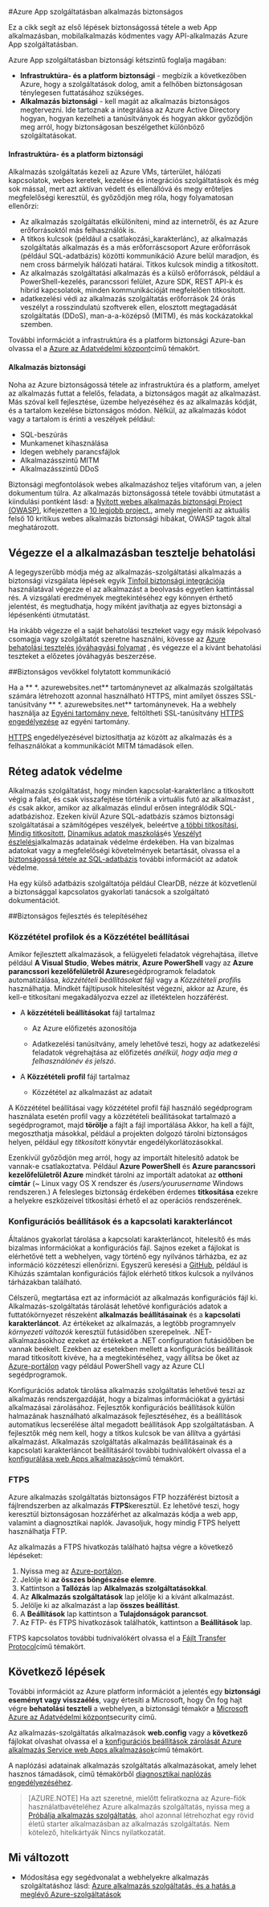 <properties
    pageTitle="Azure App szolgáltatásban alkalmazás biztonságos"
    description="Megtudhatja, hogy miként biztonságos egy webalkalmazás, mobilalkalmazás kódmentes vagy API-alkalmazás Azure App szolgáltatásban."
    services="app-service"
    documentationCenter=""
    authors="cephalin"
    manager="wpickett"
    editor=""/>

<tags
    ms.service="app-service"
    ms.workload="na"
    ms.tgt_pltfrm="na"
    ms.devlang="multiple"
    ms.topic="article"
    ms.date="01/12/2016"
    ms.author="cephalin"/>


#<a name="secure-an-app-in-azure-app-service"></a>Azure App szolgáltatásban alkalmazás biztonságos

Ez a cikk segít az első lépések biztonságossá tétele a web App alkalmazásban, mobilalkalmazás kódmentes vagy API-alkalmazás Azure App szolgáltatásban. 

Azure App szolgáltatásban biztonsági kétszintű foglalja magában: 

- **Infrastruktúra- és a platform biztonsági** - megbízik a következőben Azure, hogy a szolgáltatások dolog, amit a felhőben biztonságosan ténylegesen futtatásához szükséges.
- **Alkalmazás biztonsági** - kell magát az alkalmazás biztonságos megtervezni. Ide tartoznak a integrálása az Azure Active Directory hogyan, hogyan kezelheti a tanúsítványok és hogyan akkor győződjön meg arról, hogy biztonságosan beszélgethet különböző szolgáltatásokat. 

#### <a name="infrastructure-and-platform-security"></a>Infrastruktúra- és a platform biztonsági
Alkalmazás szolgáltatás kezeli az Azure VMs, tárterület, hálózati kapcsolatok, webes keretek, kezelése és integrációs szolgáltatások és még sok mással, mert azt aktívan védett és ellenállóvá és megy erőteljes megfelelőségi keresztül, és győződjön meg róla, hogy folyamatosan ellenőrzi:

- Az alkalmazás szolgáltatás elkülöníteni, mind az internetről, és az Azure erőforrásoktól más felhasználók is.
- A titkos kulcsok (például a csatlakozási_karakterlánc), az alkalmazás szolgáltatás alkalmazás és a más erőforráscsoport Azure erőforrások (például SQL-adatbázis) közötti kommunikáció Azure belül maradjon, és nem cross bármelyik hálózati határai. Titkos kulcsok mindig a titkosított.
- Az alkalmazás szolgáltatási alkalmazás és a külső erőforrások, például a PowerShell-kezelés, parancssori felület, Azure SDK, REST API-k és hibrid kapcsolatok, minden kommunikációját megfelelően titkosított.
- adatkezelési védi az alkalmazás szolgáltatás erőforrások 24 órás veszélyt a rosszindulatú szoftverek ellen, elosztott megtagadását szolgáltatás (DDoS), man-a-a-középső (MITM), és más kockázatokkal szemben. 

További információt a infrastruktúra és a platform biztonsági Azure-ban olvassa el a [Azure az Adatvédelmi központ](/support/trust-center/security/)című témakört.

#### <a name="application-security"></a>Alkalmazás biztonsági

Noha az Azure biztonságossá tétele az infrastruktúra és a platform, amelyet az alkalmazás futtat a felelős, feladata, a biztonságos magát az alkalmazást. Más szóval kell fejlesztése, üzembe helyezéséhez és az alkalmazás kódját, és a tartalom kezelése biztonságos módon. Nélkül, az alkalmazás kódot vagy a tartalom is érinti a veszélyek például:

- SQL-beszúrás
- Munkamenet kihasználása
- Idegen webhely parancsfájlok
- Alkalmazásszintű MITM
- Alkalmazásszintű DDoS

Biztonsági megfontolások webes alkalmazáshoz teljes vitafórum van, a jelen dokumentum túlra. Az alkalmazás biztonságossá tétele további útmutatást a kiindulási pontként lásd: a [Nyitott webes alkalmazás biztonsági Project (OWASP)](https://www.owasp.org/index.php/Main_Page), kifejezetten a [10 legjobb project.](https://www.owasp.org/index.php/Category:OWASP_Top_Ten_Project), amely megjeleníti az aktuális felső 10 kritikus webes alkalmazás biztonsági hibákat, OWASP tagok által meghatározott.

## <a name="perform-penetration-testing-on-your-app"></a>Végezze el a alkalmazásban tesztelje behatolási

A legegyszerűbb módja még az alkalmazás-szolgáltatási alkalmazás a biztonsági vizsgálata lépések egyik [Tinfoil biztonsági integrációja](/blog/web-vulnerability-scanning-for-azure-app-service-powered-by-tinfoil-security/) használatával végezze el az alkalmazást a beolvasás egyetlen kattintással rés. A vizsgálati eredmények megtekintéséhez egy könnyen érthető jelentést, és megtudhatja, hogy miként javíthatja az egyes biztonsági a lépésenkénti útmutatást.

Ha inkább végezze el a saját behatolási teszteket vagy egy másik képolvasó csomagja vagy szolgáltatót szeretne használni, kövesse az [Azure behatolási tesztelés jóváhagyási folyamat](https://security-forms.azure.com/penetration-testing/terms) , és végezze el a kívánt behatolási teszteket a előzetes jóváhagyás beszerzése.

##<a name="https"></a>Biztonságos vevőkkel folytatott kommunikáció

Ha a ** \*. azurewebsites.net** tartománynevet az alkalmazás szolgáltatás számára létrehozott azonnal használható HTTPS, mint amilyet összes SSL-tanúsítvány ** \*. azurewebsites.net** tartománynevek. Ha a webhely használja az [Egyéni tartomány neve](web-sites-custom-domain-name.md), feltöltheti SSL-tanúsítvány [HTTPS engedélyezése](web-sites-configure-ssl-certificate.md) az egyéni tartomány.

[HTTPS](https://en.wikipedia.org/wiki/HTTPS) engedélyezésével biztosíthatja az között az alkalmazás és a felhasználókat a kommunikációt MITM támadások ellen.

## <a name="secure-data-tier"></a>Réteg adatok védelme

Alkalmazás szolgáltatást, hogy minden kapcsolat-karakterlánc a titkosított végig a falat, és csak visszafejtése történik a virtuális futó az alkalmazást *, és* csak akkor, amikor az alkalmazás elindul erősen integrálódik SQL-adatbázishoz. Ezeken kívül Azure SQL-adatbázis számos biztonsági szolgáltatásai a számítógépes veszélyek, beleértve [a többi titkosítási](https://msdn.microsoft.com/library/dn948096.aspx), [Mindig titkosított](https://msdn.microsoft.com/library/mt163865.aspx), [Dinamikus adatok maszkolás](../sql-database/sql-database-dynamic-data-masking-get-started.md)és [Veszélyt észlelési](../sql-database/sql-database-threat-detection-get-started.md)alkalmazás adatainak védelme érdekében. Ha van bizalmas adatokat vagy a megfelelőségi követelmények betartását, olvassa el a [biztonságossá tétele az SQL-adatbázis](../sql-database/sql-database-security.md) további információt az adatok védelme.

Ha egy külső adatbázis szolgáltatója például ClearDB, nézze át közvetlenül a biztonsággal kapcsolatos gyakorlati tanácsok a szolgáltató dokumentációt.  

##<a name="develop"></a>Biztonságos fejlesztés és telepítéséhez

### <a name="publishing-profiles-and-publish-settings"></a>Közzététel profilok és a Közzététel beállításai

Amikor fejlesztett alkalmazások, a felügyeleti feladatok végrehajtása, illetve például **A Visual Studio**, **Webes mátrix**, **Azure PowerShell** vagy az **Azure parancssori kezelőfelületről Azure**segédprogramok feladatok automatizálása, *közzétételi beállításokat* fájl vagy a *Közzétételi profil*is használhatja. Mindkét fájltípusok hitelesítést végezni, akkor az Azure, és kell-e titkosítani megakadályozva ezzel az illetéktelen hozzáférést.

* A **közzétételi beállításokat** fájl tartalmaz

    * Az Azure előfizetés azonosítója

    * Adatkezelési tanúsítvány, amely lehetővé teszi, hogy az adatkezelési feladatok végrehajtása az előfizetés *anélkül, hogy adja meg a felhasználónév és jelszó*.

* A **Közzétételi profil** fájl tartalmaz

    * Közzététel az alkalmazást az adatait

A Közzététel beállításai vagy közzététel profil fájl használó segédprogram használata esetén profil vagy a közzétételi beállításokat tartalmazó a segédprogramot, majd **törölje** a fájlt a fájl importálása Akkor, ha kell a fájlt, megoszthatja másokkal, például a projekten dolgozó tárolni biztonságos helyen, például egy *titkosított* könyvtár engedélykorlátozásokkal.

Ezenkívül győződjön meg arról, hogy az importált hitelesítő adatok be vannak-e csatlakoztatva. Például **Azure PowerShell** és **Azure parancssori kezelőfelületről Azure** mindkét tárolni az importált adatokat az **otthoni címtár** (*~* Linux vagy OS X rendszer és */users/yourusername* Windows rendszeren.) A felesleges biztonság érdekében érdemes **titkosítása** ezekre a helyekre eszközeivel titkosítási érhető el az operációs rendszerének.

### <a name="configuration-settings-and-connection-strings"></a>Konfigurációs beállítások és a kapcsolati karakterláncot
Általános gyakorlat tárolása a kapcsolati karakterláncot, hitelesítő és más bizalmas információkat a konfigurációs fájl. Sajnos ezeket a fájlokat is elérhetővé tett a webhelyen, vagy történő egy nyilvános tárházba, ez az információ közzéteszi ellenőrizni. Egyszerű keresési a [GitHub](https://github.com), például is Kihúzás számtalan konfigurációs fájlok elérhető titkos kulcsok a nyilvános tárházakban található.

Célszerű, megtartása ezt az információt az alkalmazás konfigurációs fájl ki. Alkalmazás-szolgáltatás tárolását lehetővé konfigurációs adatok a futtatókörnyezet részeként **alkalmazás beállításainak** és a **kapcsolati karakterláncot**. Az értékeket az alkalmazás, a legtöbb programnyelv *környezeti változók* keresztül futásidőben szerepelnek. .NET-alkalmazásokhoz ezeket az értékeket a .NET configuration futásidőben be vannak beékelt. Ezekben az esetekben mellett a konfigurációs beállítások marad titkosított kivéve, ha a megtekintéséhez, vagy állítsa be őket az [Azure-portálon](https://portal.azure.com) vagy például PowerShell vagy az Azure CLI segédprogramok. 

Konfigurációs adatok tárolása alkalmazás szolgáltatás lehetővé teszi az alkalmazás rendszergazdáját, hogy a bizalmas információkat a gyártási alkalmazásai zárolásához. Fejlesztők konfigurációs beállítások külön halmazának használható alkalmazások fejlesztéséhez, és a beállítások automatikus lecserélése által megadott beállítások App szolgáltatásban. A fejlesztők még nem kell, hogy a titkos kulcsok be van állítva a gyártási alkalmazást. Alkalmazás szolgáltatás alkalmazás beállításainak és a kapcsolati karakterláncot beállításáról további tudnivalókért olvassa el a [konfigurálása web Apps alkalmazások](web-sites-configure.md)című témakört.

### <a name="ftps"></a>FTPS

Azure alkalmazás szolgáltatás biztonságos FTP hozzáférést biztosít a fájlrendszerben az alkalmazás **FTPS**keresztül. Ez lehetővé teszi, hogy keresztül biztonságosan hozzáférhet az alkalmazás kódja a web app, valamint a diagnosztikai naplók. Javasoljuk, hogy mindig FTPS helyett használhatja FTP. 

Az alkalmazás a FTPS hivatkozás található hajtsa végre a következő lépéseket:

1. Nyissa meg az [Azure-portálon](https://portal.azure.com).
2. Jelölje ki **az összes böngészése elemre**.
3. Kattintson a **Tallózás** lap **Alkalmazás szolgáltatásokkal**.
4. Az **Alkalmazás szolgáltatások** lap jelölje ki a kívánt alkalmazást.
5. Jelölje ki az alkalmazást a lap **összes beállítást**.
6. A **Beállítások** lap kattintson a **Tulajdonságok parancsot**.
7. Az FTP- és FTPS hivatkozások találhatók, kattintson a **Beállítások** lap. 

FTPS kapcsolatos további tudnivalókért olvassa el a [Fájlt Transfer Protocol](http://en.wikipedia.org/wiki/File_Transfer_Protocol)című témakört.

## <a name="next-steps"></a>Következő lépések

További információt az Azure platform információt a jelentés egy **biztonsági eseményt vagy visszaélés**, vagy értesíti a Microsoft, hogy Ön fog hajt végre **behatolási teszteli** a webhelyen, a biztonsági témakör a [Microsoft Azure az Adatvédelmi központ](https://azure.microsoft.com/support/trust-center/security/)security című.

Az alkalmazás-szolgáltatás alkalmazások **web.config** vagy a **következő** fájlokat olvashat olvassa el a [konfigurációs beállítások zárolását Azure alkalmazás Service web Apps alkalmazások](https://azure.microsoft.com/blog/2014/01/28/more-to-explore-configuration-options-unlocked-in-windows-azure-web-sites/)című témakört.

A naplózási adatainak alkalmazás szolgáltatás alkalmazásokat, amely lehet hasznos támadások, című témakörből [diagnosztikai naplózás engedélyezéséhez](web-sites-enable-diagnostic-log.md).

>[AZURE.NOTE] Ha azt szeretné, mielőtt feliratkozna az Azure-fiók használatbavételéhez Azure alkalmazás szolgáltatás, nyissa meg a [Próbálja alkalmazás szolgáltatás](http://go.microsoft.com/fwlink/?LinkId=523751), ahol azonnal létrehozhat egy rövid életű starter alkalmazásban az alkalmazás szolgáltatás. Nem kötelező, hitelkártyák Nincs nyilatkozatát.

## <a name="whats-changed"></a>Mi változott

* Módosítása egy segédvonalat a webhelyekre alkalmazás szolgáltatáshoz lásd: [Azure alkalmazás szolgáltatás, és a hatás a meglévő Azure-szolgáltatások](http://go.microsoft.com/fwlink/?LinkId=529714)
